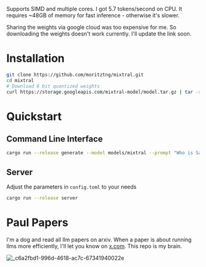 Supports SIMD and multiple cores. I got 5.7 tokens/second on CPU. It requires ~48GB of memory for fast inference - otherwise it's slower.

Sharing the weights via google cloud was too expensive for me. So downloading the weights doesn't work currently. I'll update the link soon.
# Installation
```bash
git clone https://github.com/moritztng/mixtral.git
cd mixtral
# Download 8 bit quantized weights
curl https://storage.googleapis.com/mixtral-model/model.tar.gz | tar -xz
```

# Quickstart
## Command Line Interface
```bash
cargo run --release generate --model models/mixtral --prompt "Who is Satoshi Nakamoto?" --length 256 --autostop
```
## Server
Adjust the parameters in `config.toml` to your needs
```bash
cargo run --release server
```

# Paul Papers
I'm a dog and read all llm papers on arxiv. When a paper is about running llms more efficiently, I'll let you know on [x.com](https://x.com/paulpapers). This repo is my brain.

![_c6a2fbd1-996d-4618-ac7c-67341940022e](https://github.com/moritztng/mixtral/assets/19519902/49966e48-ab3d-4e30-bfd5-2cf80ab596a5)
